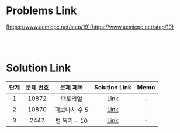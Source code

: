# Problems Link

[https://www.acmicpc.net/step/19](https://www.acmicpc.net/step/19)

<br><br>

# Solution Link

| 단계 | 문제 번호 |   문제 제목   |              Solution Link               | Memo |
| :--: | :-------: | :-----------: | :--------------------------------------: | :--: |
|  1   |   10872   |   팩토리얼    |   [Link](../Solutions/10872_팩토리얼)    |  -   |
|  2   |   10870   | 피보나치 수 5 | [Link](../Solutions/10870_피보나치_수_5) |  -   |
|  3   |   2447    | 별 찍기 - 10  |   [Link](../Solutions/2447_별_찍기_10)   |  -   |
